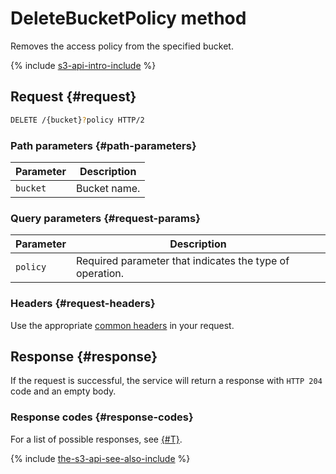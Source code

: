 # DeleteBucketPolicy method

Removes the access policy from the specified bucket.

{% include [s3-api-intro-include](../../../../_includes/storage/s3-api-intro-include.md) %}

## Request {#request}

```bash
DELETE /{bucket}?policy HTTP/2
```

### Path parameters {#path-parameters}

Parameter | Description
----- | -----
`bucket` | Bucket name.

### Query parameters {#request-params}

Parameter | Description
----- | -----
`policy` | Required parameter that indicates the type of operation.

### Headers {#request-headers}

Use the appropriate [common headers](../common-request-headers.md) in your request.

## Response {#response}

If the request is successful, the service will return a response with `HTTP 204` code and an empty body.

### Response codes {#response-codes}

For a list of possible responses, see [{#T}](../response-codes.md).

{% include [the-s3-api-see-also-include](../../../../_includes/storage/the-s3-api-see-also-include.md) %}